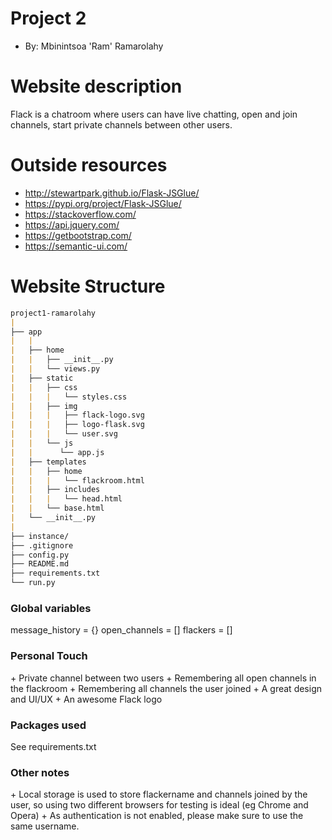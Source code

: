 # Project 2
+ By: Mbinintsoa 'Ram' Ramarolahy

# Website description
Flack is a chatroom where users can have live chatting, open and join channels, start private
channels between other users.

# Outside resources
+ http://stewartpark.github.io/Flask-JSGlue/
+ https://pypi.org/project/Flask-JSGlue/
+ https://stackoverflow.com/
+ https://api.jquery.com/
+ https://getbootstrap.com/
+ https://semantic-ui.com/

# Website Structure
```markdown
project1-ramarolahy
|    
├── app
|   |
|   ├── home
|   |   ├── __init__.py
|   |   └── views.py
|   ├── static
|   |   ├── css
|   |   |   └── styles.css
|   |   ├── img
|   |   |   ├── flack-logo.svg
|   |   |   ├── logo-flask.svg
|   |   |   └── user.svg
|   |   └── js
|   |      └── app.js
|   ├── templates
|   |   ├── home
|   |   |   └── flackroom.html
|   |   ├── includes
|   |   |   └── head.html
|   |   └── base.html
|   └── __init__.py
|
├── instance/
├── .gitignore
├── config.py
├── README.md
├── requirements.txt
└── run.py
```

<h3>Global variables</h3>
message_history = {}
open_channels = []
flackers = []

<h3>Personal Touch</h3>
+ Private channel between two users
+ Remembering all open channels in the flackroom
+ Remembering all channels the user joined
+ A great design and UI/UX
+ An awesome Flack logo

<h3>Packages used</h3>
See requirements.txt

<h3>Other notes</h3>
+ Local storage is used to store flackername and channels joined by the user, so using two different browsers for testing
is ideal (eg Chrome and Opera)
+ As authentication is not enabled, please make sure to use the same username.



